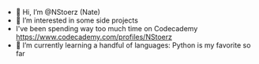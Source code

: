 - 👋 Hi, I’m @NStoerz (Nate)
- 👀 I’m interested in some side projects
- I've been spending way too much time on Codecademy https://www.codecademy.com/profiles/NStoerz
- 🌱 I’m currently learning a handful of languages: Python is my favorite so far

<!---
NStoerz/NStoerz is a ✨ special ✨ repository because its `README.md` (this file) appears on your GitHub profile.
You can click the Preview link to take a look at your changes.
--->
